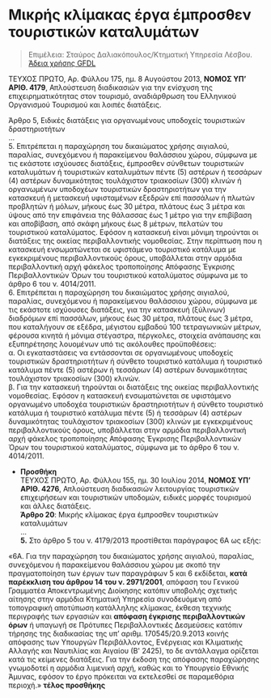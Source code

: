 # Μικρής κλίμακας έργα έμπροσθεν τουριστικών καταλυμάτων

>Επιμέλεια: Σταύρος Δαλιακόπουλος/Κτηματική Υπηρεσία Λέσβου. [Άδεια χρήσης GFDL](http://www.gnu.org/licenses/fdl.html)

ΤΕΥΧΟΣ ΠΡΩΤΟ, Αρ. Φύλλου 175, ημ. 8 Αυγούστου 2013, **ΝΟΜΟΣ ΥΠ’ ΑΡΙΘ. 4179**, Απλούστευση διαδικασιών για την ενίσχυση της επιχειρηματικότητας στον τουρισμό, αναδιάρθρωση του Ελληνικού Οργανισμού Τουρισμού και λοιπές διατάξεις.

Άρθρο 5, Ειδικές διατάξεις για οργανωμένους υποδοχείς τουριστικών δραστηριοτήτων  
...  
5\. Επιτρέπεται η παραχώρηση του δικαιώματος χρήσης αιγιαλού, παραλίας, συνεχόμενου ή παρακείμενου θαλάσσιου χώρου, σύμφωνα με τις εκάστοτε ισχύουσες διατάξεις, έμπροσθεν σύνθετων τουριστικών καταλυμάτων ή τουριστικών καταλυμάτων πέντε (5) αστέρων ή τεσσάρων (4) αστέρων δυναμικότητας τουλάχιστον τριακοσίων (300) κλινών ή οργανωμένων υποδοχέων τουριστικών δραστηριοτήτων για την κατασκευή ή μετασκευή υφισταμένων εξεδρών επί πασσάλων ή πλωτών προβλητών ή μόλων, μήκους έως 30 μέτρα, πλάτους έως 3 μέτρα και ύψους από την επιφάνεια της θάλασσας έως 1 μέτρο για την επιβίβαση και αποβίβαση, από σκάφη μήκους έως 8 μέτρων, πελατών του τουριστικού καταλύματος. Εφόσον η κατασκευή είναι μόνιμη τηρούνται οι διατάξεις της οικείας περιβαλλοντικής νομοθεσίας. Στην περίπτωση που η κατασκευή ενσωματώνεται σε υφιστάμενο τουριστικό κατάλυμα με εγκεκριμένους περιβαλλοντικούς όρους, υποβάλλεται στην αρμόδια περιβαλλοντική αρχή φάκελος τροποποίησης Απόφασης Έγκρισης Περιβαλλοντικών Όρων του τουριστικού καταλύματος σύμφωνα με το άρθρο 6 του ν. 4014/2011.  
6\. Επιτρέπεται η παραχώρηση του δικαιώματος χρήσης αιγιαλού, παραλίας, συνεχόμενου ή παρακείμενου θαλάσσιου χώρου, σύμφωνα με τις εκάστοτε ισχύουσες διατάξεις, για την κατασκευή (ξύλινων) διαδρόμων επί πασσάλων, μήκους έως 30 μέτρα, πλάτους έως 3 μέτρα, που καταλήγουν σε εξέδρα, μέγιστου εμβαδού 100 τετραγωνικών μέτρων, φέρουσα κινητά ή μόνιμα στέγαστρα, πέργκολες, στοιχεία ανάπαυσης και εξυπηρέτησης λουομένων υπό τις ακόλουθες προϋποθέσεις:  
α. Οι εγκαταστάσεις να εντάσσονται σε οργανωμένους υποδοχείς τουριστικών δραστηριοτήτων ή σύνθετο τουριστικό κατάλυμα ή τουριστικό κατάλυμα πέντε (5) αστέρων ή τεσσάρων (4) αστέρων δυναμικότητας τουλάχιστον τριακοσίων (300) κλινών.  
β. Για την κατασκευή τηρούνται οι διατάξεις της οικείας περιβαλλοντικής νομοθεσίας. Εφόσον η κατασκευή ενσωματώνεται σε υφιστάμενο οργανωμένο υποδοχέα τουριστικών δραστηριοτήτων ή σύνθετο τουριστικό κατάλυμα ή τουριστικό κατάλυμα πέντε (5) ή τεσσάρων (4) αστέρων δυναμικότητας τουλάχιστον τριακοσίων (300) κλινών με εγκεκριμένους περιβαλλοντικούς όρους, υποβάλλεται στην αρμόδια περιβαλλοντική αρχή φάκελος τροποποίησης Απόφασης Έγκρισης Περιβαλλοντικών Όρων του τουριστικού καταλύματος, σύμφωνα με το άρθρο 6 του ν. 4014/2011.  

- **Προσθήκη**  
ΤΕΥΧΟΣ ΠΡΩΤΟ, Αρ. Φύλλου 155, ημ. 30 Ιουλίου 2014, **ΝΟΜΟΣ ΥΠ’ ΑΡΙΘ. 4276**, Απλούστευση διαδικασιών λειτουργίας τουριστικών επιχειρήσεων και τουριστικών υποδομών, ειδικές μορφές τουρισμού και άλλες διατάξεις.  
**Άρθρο 20**: Μικρής κλίμακας έργα έμπροσθεν τουριστικών καταλυμάτων  
...  
**5\.** Στο άρθρο 5 του ν. 4179/2013 προστίθεται παράγραφος 6Α ως εξής:  

«6Α\. Για την παραχώρηση του δικαιώματος χρήσης αιγιαλού, παραλίας, συνεχόμενου ή παρακείμενου θαλάσσιου χώρου με σκοπό την πραγματοποίηση των έργων των παραγράφων 5 και 6 εκδίδεται, **κατά παρέκκλιση του άρθρου 14 του ν. 2971/2001**, απόφαση του Γενικού Γραμματέα Αποκεντρωμένης Διοίκησης κατόπιν υποβολής σχετικής αίτησης στην αρμόδια Κτηματική Υπηρεσία συνοδευόμενη από τοπογραφική αποτύπωση κατάλληλης κλίμακας, έκθεση τεχνικής περιγραφής των εργασιών και **απόφαση έγκρισης περιβαλλοντικών όρων** ή υπαγωγή σε Πρότυπες Περιβαλλοντικές Δεσμεύσεις κατόπιν τήρησης της διαδικασίας της υπ’ αριθμ. 170545/20.9.2013 κοινής απόφασης των Υπουργών Περιβάλλοντος, Ενέργειας και Κλιματικής Αλλαγής και Ναυτιλίας και Αιγαίου (Β' 2425), το δε αντάλλαγμα ορίζεται κατά τις κείμενες διατάξεις. Για την έκδοση της απόφασης παραχώρησης γνωμοδοτεί η αρμόδια λιμενική αρχή, καθώς και το Υπουργείο Εθνικής Άμυνας, εφόσον το έργο πρόκειται να εκτελεσθεί σε παραμεθόρια περιοχή.» **τέλος προσθήκης**



